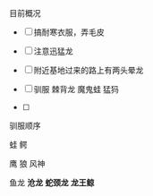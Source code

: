 目前概况

- [ ] 搞耐寒衣服，弄毛皮

- [ ] 注意迅猛龙

- [ ] 附近基地过来的路上有两头晕龙

- [ ] 驯服 棘背龙 魔鬼蛙 猛犸

- [ ] 

  





驯服顺序

蛙 鳄 

鹰  狼 风神

鱼龙  **沧龙** **蛇颈龙** **龙王鲸**